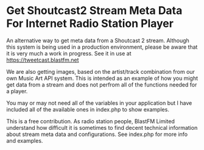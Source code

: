 # Get Shoutcast2 Stream Meta Data For Internet Radio Station Player
An alternative way to get meta data from a Shoutcast 2 stream. Although this system is being used in a production environment, please be aware that it is very much a work in progress. See it in use at https://tweetcast.blastfm.net

We are also getting images, based on the artist/track combination from our own Music Art API system. This is intended as an example of how you might get data from a stream and does not perfrom all of the functions needed for a player.

You may or may not need all of the variables in your application but I have included all of the available ones in index.php to show examples.

This is a free contribution. As radio station people, BlastFM Limited understand how difficult it is sometimes to find decent technical information about stream meta data and configurations. See index.php for more info and examples.
